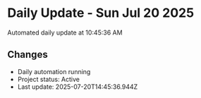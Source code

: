 # Daily Update - Sun Jul 20 2025

Automated daily update at 10:45:36 AM

## Changes
- Daily automation running
- Project status: Active
- Last update: 2025-07-20T14:45:36.944Z